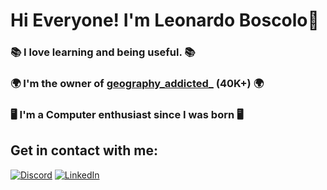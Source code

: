 # Hi Everyone! I'm Leonardo Boscolo👋

### 📚 I love learning and being useful. 📚

### 🌍 I'm the owner of [geography_addicted_](https://www.instagram.com/geography_addicted_/) (40K+) 🌍

### 🖥️ I'm a Computer enthusiast since I was born 🖥️

## Get in contact with me: 

[![Discord](https://img.shields.io/badge/Discord-%237289DA.svg?&style=for-the-badge&logo=discord&logoColor=white)](https://discord.gg/kaWATNCnzf)
[![LinkedIn](https://img.shields.io/badge/LinkedIn-%230077B5.svg?&style=for-the-badge&logo=linkedin&logoColor=white)](https://www.linkedin.com/in/leonardo-boscolo-gioachina-5613a3232/)

<!---
Gioack/Gioack is a ✨ special ✨ repository because its `README.md` (this file) appears on your GitHub profile.
You can click the Preview link to take a look at your changes.
--->

